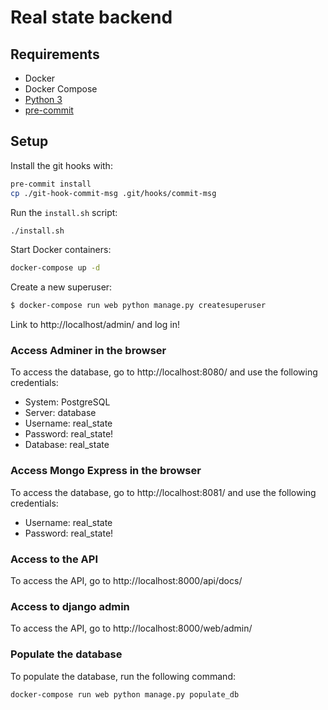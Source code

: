 # Real state backend

## Requirements

 * Docker
 * Docker Compose
 * [Python 3](https://www.python.org/)
 * [pre-commit](https://pre-commit.com/)

## Setup

Install the git hooks with:

```bash
pre-commit install
cp ./git-hook-commit-msg .git/hooks/commit-msg
```

Run the `install.sh` script:

```bash
./install.sh
```

Start Docker containers:

```bash
docker-compose up -d
```

Create a new superuser:

```bash
$ docker-compose run web python manage.py createsuperuser
```

Link to http://localhost/admin/ and log in!



### Access Adminer in the browser

To access the database, go to http://localhost:8080/ and use the following credentials:

 * System: PostgreSQL
 * Server: database
 * Username: real_state
 * Password: real_state!
 * Database: real_state


### Access Mongo Express in the browser

To access the database, go to http://localhost:8081/ and use the following credentials:

 * Username: real_state
 * Password: real_state!


### Access to the API

To access the API, go to http://localhost:8000/api/docs/


### Access to django admin

To access the API, go to http://localhost:8000/web/admin/


### Populate the database

To populate the database, run the following command:

```bash
docker-compose run web python manage.py populate_db
```
